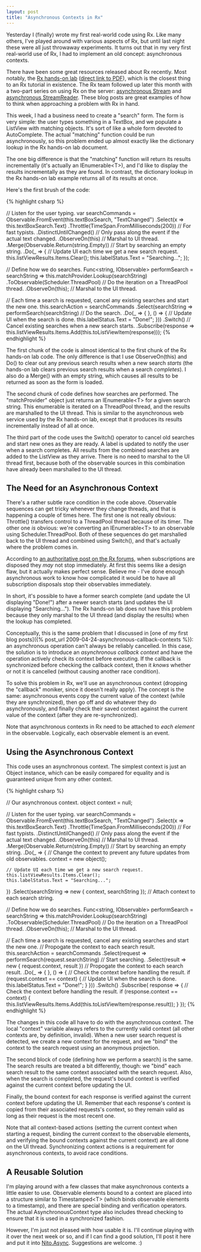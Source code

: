 ```yaml
---
layout: post
title: "Asynchronous Contexts in Rx"
---
```

Yesterday I (finally) wrote my first real-world code using Rx. Like many others, I've played around with various aspects of Rx, but until last night these were all just throwaway experiments. It turns out that in my very first real-world use of Rx, I had to implement an old concept: asynchronous contexts.

There have been some great resources released about Rx recently. Most notably, the [Rx hands-on lab](http://blogs.msdn.com/b/rxteam/archive/2010/07/15/rx-hands-on-labs-published.aspx) ([direct link to PDF](http://download.microsoft.com/download/C/5/D/C5D669F9-01DF-4FAF-BBA9-29C096C462DB/Rx%20HOL%20.NET.pdf)), which is the closest thing to an Rx tutorial in existence. The Rx team followed up later this month with a two-part series on using Rx on the server: [asynchronous Stream](http://blogs.msdn.com/b/jeffva/archive/2010/07/23/rx-on-the-server-part-1-of-n-asynchronous-system-io-stream-reading.aspx) and [asynchronous StreamReader](http://blogs.msdn.com/b/jeffva/archive/2010/07/26/rx-on-the-server-part-2-of-n-asynchronous-streamreader.aspx). These blog posts are great examples of how to think when approaching a problem with Rx in hand.

This week, I had a business need to create a "search" form. The form is very simple: the user types something in a TextBox, and we populate a ListView with matching objects. It's sort of like a whole form devoted to AutoComplete. The actual "matching" function could be run asynchronously, so this problem ended up almost exactly like the dictionary lookup in the Rx hands-on lab document.

The one big difference is that the "matching" function will return its results incrementally (it's actually an IEnumerable\<T>), and I'd like to display the results incrementally as they are found. In contrast, the dictionary lookup in the Rx hands-on lab example returns all of its results at once.

Here's the first brush of the code:

{% highlight csharp %}

// Listen for the user typing.
var searchCommands = Observable.FromEvent<EventArgs>(this.textBoxSearch, "TextChanged")
  .Select(x => this.textBoxSearch.Text)
  .Throttle(TimeSpan.FromMilliseconds(200)) // For fast typists.
  .DistinctUntilChanged() // Only pass along the event if the actual text changed.
  .ObserveOn(this) // Marshal to UI thread.
  .Merge(Observable.Return(string.Empty)) // Start by searching an empty string.
  .Do(_ =>
  {
    // Update UI each time we get a new search request.
    this.listViewResults.Items.Clear();
    this.labelStatus.Text = "Searching...";
  });

// Define how we do searches.
Func<string, IObservable<T>> performSearch = searchString => this.matchProvider.Lookup(searchString)
  .ToObservable(Scheduler.ThreadPool) // Do the iteration on a ThreadPool thread.
  .ObserveOn(this); // Marshal to the UI thread.

// Each time a search is requested, cancel any existing searches and start the new one.
this.searchAction =
  searchCommands
  .Select(searchString =>
    performSearch(searchString) // Do the search.
    .Do(_ => { },
      () =>
      {
        // Update UI when the search is done.
        this.labelStatus.Text = "Done!";
      }))
  .Switch() // Cancel existing searches when a new search starts.
  .Subscribe(response => this.listViewResults.Items.Add(this.toListViewItem(response)));
{% endhighlight %}

The first chunk of the code is almost identical to the first chunk of the Rx hands-on lab code. The only difference is that I use ObserveOn(this) and Do() to clear out any previous search results when a new search _starts_ (the hands-on lab clears previous search results when a search _completes_). I also do a Merge() with an empty string, which causes all results to be returned as soon as the form is loaded.

The second chunk of code defines how searches are performed. The "matchProvider" object just returns an IEnumerable\<T> for a given search string. This enumerable is iterated on a ThreadPool thread, and the results are marshalled to the UI thread. This is similar to the asynchronous web service used by the Rx hands-on lab, except that it produces its results incrementally instead of all at once.

The third part of the code uses the Switch() operator to cancel old searches and start new ones as they are ready. A label is updated to notify the user when a search completes. All results from the combined searches are added to the ListView as they arrive. There is no need to marshal to the UI thread first, because both of the observable sources in this combination have already been marshalled to the UI thread.

## The Need for an Asynchronous Context

There's a rather subtle race condition in the code above. Observable sequences can get tricky whenever they change threads, and that is happening a couple of times here. The first one is not really obvious: Throttle() transfers control to a ThreadPool thread because of its timer. The other one _is_ obvious: we're converting an IEnumerable\<T> to an observable using Scheduler.ThreadPool. Both of these sequences do get marshalled back to the UI thread and combined using Switch(), and that's actually where the problem comes in.

According to [an authoritative post on the Rx forums](http://social.msdn.microsoft.com/Forums/en-US/rx/thread/19be939b-d257-4d8e-b104-4dfcc59b3ff8), when subscriptions are disposed they _may_ not stop immediately. At first this seems like a design flaw, but it actually makes perfect sense. Believe me - I've done enough asynchronous work to know how complicated it would be to have all subscription disposals stop their observables immediately.

In short, it's possible to have a former search complete (and update the UI displaying "Done!") after a newer search starts (and updates the UI displaying "Searching..."). The Rx hands-on lab does not have this problem because they only marshal to the UI thread (and display the results) when the lookup has completed.

Conceptually, this is the same problem that I discussed in [one of my first blog posts]({% post_url 2009-04-24-asynchronous-callback-contexts %}): an asynchronous operation can't always be reliably cancelled. In this case, the solution is to introduce an _asynchronous callback context_ and have the operation actively check its context before executing. If the callback is synchronized before checking the callback context, then it _knows_ whether or not it is cancelled (without causing another race condition).

To solve this problem in Rx, we'll use an asynchronous context (dropping the "callback" moniker, since it doesn't really apply). The concept is the same: asynchronous events copy the current value of the context (while they are synchronized), then go off and do whatever they do asynchronously, and finally check their saved context against the current value of the context (after they are re-synchronized).

Note that asynchronous contexts in Rx need to be attached to _each element_ in the observable. Logically, each observable element is an event.

## Using the Asynchronous Context

This code uses an asynchronous context. The simplest context is just an Object instance, which can be easily compared for equality and is guaranteed unique from any other context.

{% highlight csharp %}

// Our asynchronous context.
object context = null;

// Listen for the user typing.
var searchCommands = Observable.FromEvent<EventArgs>(this.textBoxSearch, "TextChanged")
  .Select(x => this.textBoxSearch.Text)
  .Throttle(TimeSpan.FromMilliseconds(200)) // For fast typists.
  .DistinctUntilChanged() // Only pass along the event if the actual text changed.
  .ObserveOn(this) // Marshal to UI thread.
  .Merge(Observable.Return(string.Empty)) // Start by searching an empty string.
  .Do(_ =>
  {
    // Change the context to prevent any future updates from old observables.
    context = new object();

    // Update UI each time we get a new search request.
    this.listViewResults.Items.Clear();
    this.labelStatus.Text = "Searching...";
  })
  .Select(searchString => new { context, searchString }); // Attach context to each search string.

// Define how we do searches.
Func<string, IObservable<T>> performSearch = searchString => this.matchProvider.Lookup(searchString)
  .ToObservable(Scheduler.ThreadPool) // Do the iteration on a ThreadPool thread.
  .ObserveOn(this); // Marshal to the UI thread.

// Each time a search is requested, cancel any existing searches and start the new one.
// Propogate the context to each search result.
this.searchAction =
  searchCommands
  .Select(request =>
    performSearch(request.searchString) // Start searching.
    .Select(result => new { request.context, result }) // Propogate the context to each search result.
    .Do(_ => { },
      () =>
      {
        // Check the context before handling the result.
        if (request.context == context)
        {
          // Update UI when the search is done.
          this.labelStatus.Text = "Done!";
        }
      }))
  .Switch()
  .Subscribe(
    response =>
    {
      // Check the context before handling the result.
      if (response.context == context)
      {
        this.listViewResults.Items.Add(this.toListViewItem(response.result));
      }
    });
{% endhighlight %}

The changes in this code all have to do with the asynchronous context. The local "context" variable always refers to the currently valid context (all other contexts are, by definition, invalid). When a new user search request is detected, we create a new context for the request, and we "bind" the context to the search request using an anonymous projection.

The second block of code (defining how we perform a search) is the same. The search results are treated a bit differently, though: we "bind" each search result to the same context associated with the search request. Also, when the search is completed, the request's bound context is verified against the current context before updating the UI.

Finally, the bound context for each response is verified against the current context before updating the UI. Remember that each response's context is copied from their associated requests's context, so they remain valid as long as their request is the most recent one.

Note that all context-based actions (setting the current context when starting a request, binding the current context to the observable elements, and verifying the bound contexts against the current context) are all done on the UI thread. Synchronizing context actions is a requirement for asynchronous contexts, to avoid race conditions.

## A Reusable Solution

I'm playing around with a few classes that make asynchronous contexts a little easier to use. Observable elements bound to a context are placed into a structure similar to Timestamped\<T> (which binds observable elements to a timestamp), and there are special binding and verification operators. The actual AsynchronousContext type also includes thread checking to ensure that it is used in a synchronized fashion.

However, I'm just not pleased with how usable it is. I'll continue playing with it over the next week or so, and if I can find a good solution, I'll post it here and put it into [Nito.Async](http://nitoasync.codeplex.com/). Suggestions are welcome. :)

